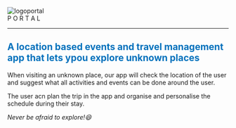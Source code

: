 ![logoportal](https://cloud.githubusercontent.com/assets/17319815/24962072/67243e70-1fb8-11e7-945f-0fe94a038bb7.png)
<br/>
P O R T A L
<hr/>
<h2 style="font-size=50px;color:0071BC;">A location based events and travel management app that lets ypou explore unknown places</h2>

<p>When visiting an unknown place, our app will check the location of the user and suggest what all activities and events can be done around the user.</p>
<p>The user acn plan the trip in the app and organise and personalise the schedule during their stay.</p>

*Never be afraid to explore!:smile:*
